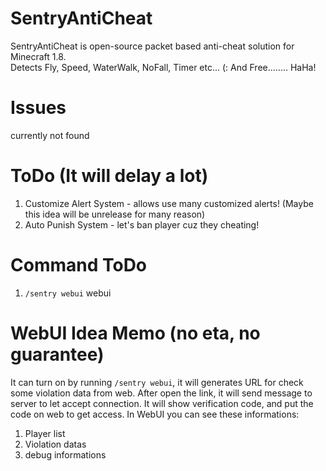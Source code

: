 # SentryAntiCheat
SentryAntiCheat is open-source  packet based anti-cheat solution for Minecraft 1.8. <br>
Detects Fly, Speed, WaterWalk, NoFall, Timer etc... (:
And Free........ HaHa!

# Issues
currently not found

# ToDo (It will delay a lot)
1. Customize Alert System - allows use many customized alerts! (Maybe this idea will be unrelease for many reason)
2. Auto Punish System - let's ban player cuz they cheating!

# Command ToDo
1. `/sentry webui` webui

# WebUI Idea Memo (no eta, no guarantee)
It can turn on by running `/sentry webui`, it will generates URL for check some violation data from web.
After open the link, it will send message to server to let accept connection. It will show verification code, and put the code on web to get access.
In WebUI you can see these informations:
1. Player list
2. Violation datas
3. debug informations
